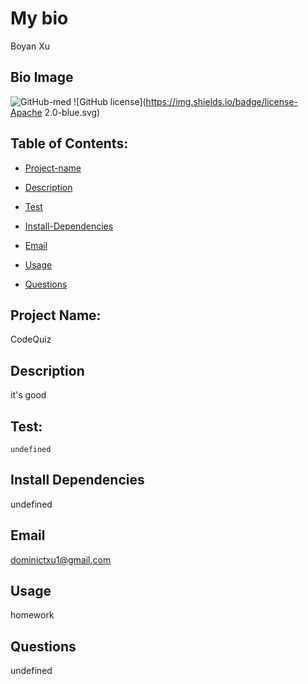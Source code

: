    
 # My bio 
 Boyan Xu
 ## Bio Image
 ![GitHub-med](https://avatars1.githubusercontent.com/u/46208528?v=4) 
 ![GitHub license](https://img.shields.io/badge/license-Apache 2.0-blue.svg)
 
 
 ## Table of Contents:
 - [Project-name](#Project-name)
 - [Description](#Description)
 - [Test](#Test)
 - [Install-Dependencies](#Install-Dependencies)
 - [Email](#Email)
 
 - [Usage](#Usage)
 - [Questions](#Questions)
 
 ## Project Name:
 CodeQuiz

 ## Description
 it's good 
 ## Test: 
 `undefined`
 ## Install Dependencies
 undefined
 ## Email 
 dominictxu1@gmail.com
 ## Usage
 homework 
 ## Questions
 undefined 
